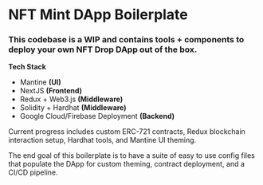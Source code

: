 
# NFT Mint DApp Boilerplate

### **This codebase is a WIP and contains tools + components to deploy your own NFT Drop DApp out of the box.**

**Tech Stack**
* Mantine **(UI)**
* NextJS **(Frontend)**
* Redux + Web3.js **(Middleware)**
* Solidity + Hardhat **(Middleware)**
* Google Cloud/Firebase Deployment **(Backend)**

Current progress includes custom ERC-721 contracts, Redux blockchain interaction setup, Hardhat tools, and Mantine UI theming. 

The end goal of this boilerplate is to have a suite of easy to use config files that populate the DApp for custom theming, contract deployment, and a CI/CD pipeline.
